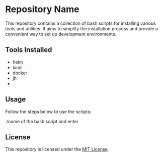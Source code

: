 # Repository Name

This repository contains a collection of bash scripts for installing various tools and utilities. It aims to simplify the installation process and provide a convenient way to set up development environments.

## Tools Installed

- helm
- kind
- docker
- jh
- 


## Usage

Follow the steps below to use the scripts:

./name of the bash script and enter 

## License

This repository is licensed under the [MIT License](LICENSE).
```
